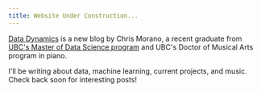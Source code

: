 ```yaml
---
title: Website Under Construction...
---
```


<p class="lead"> <a href="https://chrismorano.github.io">Data Dynamics</a> is a new blog by Chris Morano, a recent graduate from <a href="http://masterdatascience.science.ubc.ca">UBC's Master of Data Science program</a> and UBC's Doctor of Musical Arts program in piano.</p> 

I'll be writing about data, machine learning, current projects, and music.  Check back soon for interesting posts!
